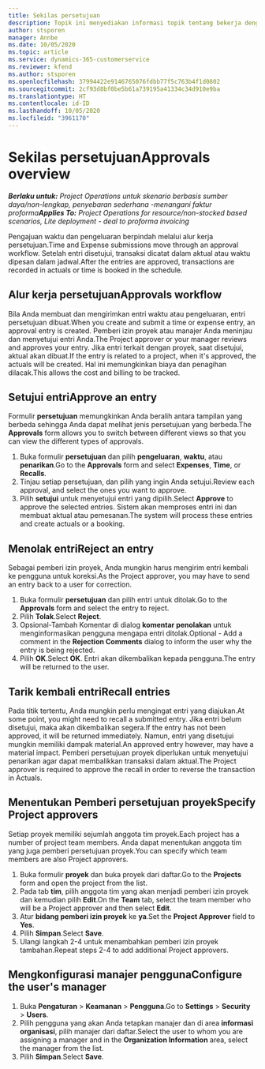 ```yaml
---
title: Sekilas persetujuan
description: Topik ini menyediakan informasi topik tentang bekerja dengan nilai persetujuan dalam Project Operations.
author: stsporen
manager: Annbe
ms.date: 10/05/2020
ms.topic: article
ms.service: dynamics-365-customerservice
ms.reviewer: kfend
ms.author: stsporen
ms.openlocfilehash: 37994422e9146765076fdbb77f5c763b4f1d0802
ms.sourcegitcommit: 2cf93d8bf0be5b61a739195a41334c34d910e9ba
ms.translationtype: HT
ms.contentlocale: id-ID
ms.lasthandoff: 10/05/2020
ms.locfileid: "3961170"
---
```

# <a name="approvals-overview"></a><span data-ttu-id="65c64-103">Sekilas persetujuan</span><span class="sxs-lookup"><span data-stu-id="65c64-103">Approvals overview</span></span>

<span data-ttu-id="65c64-104">_**Berlaku untuk:** Project Operations untuk skenario berbasis sumber daya/non-lengkap, penyebaran sederhana -menangani faktur proforma_</span><span class="sxs-lookup"><span data-stu-id="65c64-104">_**Applies To:** Project Operations for resource/non-stocked based scenarios, Lite deployment - deal to proforma invoicing_</span></span>

<span data-ttu-id="65c64-105">Pengajuan waktu dan pengeluaran berpindah melalui alur kerja persetujuan.</span><span class="sxs-lookup"><span data-stu-id="65c64-105">Time and Expense submissions move through an approval workflow.</span></span> <span data-ttu-id="65c64-106">Setelah entri disetujui, transaksi dicatat dalam aktual atau waktu dipesan dalam jadwal.</span><span class="sxs-lookup"><span data-stu-id="65c64-106">After the entries are approved, transactions are recorded in actuals or time is booked in the schedule.</span></span>

## <a name="approvals-workflow"></a><span data-ttu-id="65c64-107">Alur kerja persetujuan</span><span class="sxs-lookup"><span data-stu-id="65c64-107">Approvals workflow</span></span>
<span data-ttu-id="65c64-108">Bila Anda membuat dan mengirimkan entri waktu atau pengeluaran, entri persetujuan dibuat.</span><span class="sxs-lookup"><span data-stu-id="65c64-108">When you create and submit a time or expense entry, an approval entry is created.</span></span> <span data-ttu-id="65c64-109">Pemberi izin proyek atau manajer Anda meninjau dan menyetujui entri Anda.</span><span class="sxs-lookup"><span data-stu-id="65c64-109">The Project approver or your manager reviews and approves your entry.</span></span> <span data-ttu-id="65c64-110">Jika entri terkait dengan proyek, saat disetujui, aktual akan dibuat.</span><span class="sxs-lookup"><span data-stu-id="65c64-110">If the entry is related to a project, when it's approved, the actuals will be created.</span></span> <span data-ttu-id="65c64-111">Hal ini memungkinkan biaya dan penagihan dilacak.</span><span class="sxs-lookup"><span data-stu-id="65c64-111">This allows the cost and billing to be tracked.</span></span> 

## <a name="approve-an-entry"></a><span data-ttu-id="65c64-112">Setujui entri</span><span class="sxs-lookup"><span data-stu-id="65c64-112">Approve an entry</span></span>
<span data-ttu-id="65c64-113">Formulir **persetujuan** memungkinkan Anda beralih antara tampilan yang berbeda sehingga Anda dapat melihat jenis persetujuan yang berbeda.</span><span class="sxs-lookup"><span data-stu-id="65c64-113">The **Approvals** form allows you to switch between different views so that you can view the different types of approvals.</span></span>
  
1. <span data-ttu-id="65c64-114">Buka formulir **persetujuan** dan pilih **pengeluaran**, **waktu**, atau **penarikan**.</span><span class="sxs-lookup"><span data-stu-id="65c64-114">Go to the **Approvals** form and select **Expenses**, **Time**, or **Recalls**.</span></span>
2. <span data-ttu-id="65c64-115">Tinjau setiap persetujuan, dan pilih yang ingin Anda setujui.</span><span class="sxs-lookup"><span data-stu-id="65c64-115">Review each approval, and select the ones you want to approve.</span></span>
3. <span data-ttu-id="65c64-116">Pilih **setujui** untuk menyetujui entri yang dipilih.</span><span class="sxs-lookup"><span data-stu-id="65c64-116">Select **Approve** to approve the selected entries.</span></span>
<span data-ttu-id="65c64-117">Sistem akan memproses entri ini dan membuat aktual atau pemesanan.</span><span class="sxs-lookup"><span data-stu-id="65c64-117">The system will process these entries and create actuals or a booking.</span></span>

## <a name="reject-an-entry"></a><span data-ttu-id="65c64-118">Menolak entri</span><span class="sxs-lookup"><span data-stu-id="65c64-118">Reject an entry</span></span>
<span data-ttu-id="65c64-119">Sebagai pemberi izin proyek, Anda mungkin harus mengirim entri kembali ke pengguna untuk koreksi.</span><span class="sxs-lookup"><span data-stu-id="65c64-119">As the Project approver, you may have to send an entry back to a user for correction.</span></span>
  
1. <span data-ttu-id="65c64-120">Buka formulir **persetujuan** dan pilih entri untuk ditolak.</span><span class="sxs-lookup"><span data-stu-id="65c64-120">Go to the **Approvals** form and select the entry to reject.</span></span> 
2. <span data-ttu-id="65c64-121">Pilih **Tolak**.</span><span class="sxs-lookup"><span data-stu-id="65c64-121">Select **Reject**.</span></span>
3. <span data-ttu-id="65c64-122">Opsional-Tambah Komentar di dialog **komentar penolakan** untuk menginformasikan pengguna mengapa entri ditolak.</span><span class="sxs-lookup"><span data-stu-id="65c64-122">Optional - Add a comment in the **Rejection Comments** dialog to inform the user why the entry is being rejected.</span></span>
4. <span data-ttu-id="65c64-123">Pilih **OK**.</span><span class="sxs-lookup"><span data-stu-id="65c64-123">Select **OK**.</span></span> <span data-ttu-id="65c64-124">Entri akan dikembalikan kepada pengguna.</span><span class="sxs-lookup"><span data-stu-id="65c64-124">The entry will be returned to the user.</span></span>
  
## <a name="recall-entries"></a><span data-ttu-id="65c64-125">Tarik kembali entri</span><span class="sxs-lookup"><span data-stu-id="65c64-125">Recall entries</span></span>
<span data-ttu-id="65c64-126">Pada titik tertentu, Anda mungkin perlu mengingat entri yang diajukan.</span><span class="sxs-lookup"><span data-stu-id="65c64-126">At some point, you might need to recall a submitted entry.</span></span> <span data-ttu-id="65c64-127">Jika entri belum disetujui, maka akan dikembalikan segera.</span><span class="sxs-lookup"><span data-stu-id="65c64-127">If the entry has not been approved, it will be returned immediately.</span></span> <span data-ttu-id="65c64-128">Namun, entri yang disetujui mungkin memiliki dampak material.</span><span class="sxs-lookup"><span data-stu-id="65c64-128">An approved entry however, may have a material impact.</span></span> <span data-ttu-id="65c64-129">Pemberi persetujuan proyek diperlukan untuk menyetujui penarikan agar dapat membalikkan transaksi dalam aktual.</span><span class="sxs-lookup"><span data-stu-id="65c64-129">The Project approver is required to approve the recall in order to reverse the transaction in Actuals.</span></span>

## <a name="specify-project-approvers"></a><span data-ttu-id="65c64-130">Menentukan Pemberi persetujuan proyek</span><span class="sxs-lookup"><span data-stu-id="65c64-130">Specify Project approvers</span></span>
<span data-ttu-id="65c64-131">Setiap proyek memiliki sejumlah anggota tim proyek.</span><span class="sxs-lookup"><span data-stu-id="65c64-131">Each project has a number of project team members.</span></span> <span data-ttu-id="65c64-132">Anda dapat menentukan anggota tim yang juga pemberi persetujuan proyek.</span><span class="sxs-lookup"><span data-stu-id="65c64-132">You can specify which team members are also Project approvers.</span></span>

1. <span data-ttu-id="65c64-133">Buka formulir **proyek** dan buka proyek dari daftar.</span><span class="sxs-lookup"><span data-stu-id="65c64-133">Go to the **Projects** form and open the project from the list.</span></span>
2. <span data-ttu-id="65c64-134">Pada tab **tim**, pilih anggota tim yang akan menjadi pemberi izin proyek dan kemudian pilih **Edit**.</span><span class="sxs-lookup"><span data-stu-id="65c64-134">On the **Team** tab, select the team member who will be a Project approver and then select **Edit**.</span></span>
3. <span data-ttu-id="65c64-135">Atur **bidang pemberi izin proyek** ke **ya**.</span><span class="sxs-lookup"><span data-stu-id="65c64-135">Set the **Project Approver** field to **Yes**.</span></span>
4. <span data-ttu-id="65c64-136">Pilih **Simpan**.</span><span class="sxs-lookup"><span data-stu-id="65c64-136">Select **Save**.</span></span>
5. <span data-ttu-id="65c64-137">Ulangi langkah 2-4 untuk menambahkan pemberi izin proyek tambahan.</span><span class="sxs-lookup"><span data-stu-id="65c64-137">Repeat steps 2-4 to add additional Project approvers.</span></span>

## <a name="configure-the-users-manager"></a><span data-ttu-id="65c64-138">Mengkonfigurasi manajer pengguna</span><span class="sxs-lookup"><span data-stu-id="65c64-138">Configure the user's manager</span></span>

1. <span data-ttu-id="65c64-139">Buka **Pengaturan** > **Keamanan** > **Pengguna**.</span><span class="sxs-lookup"><span data-stu-id="65c64-139">Go to **Settings** > **Security** > **Users**.</span></span>
2. <span data-ttu-id="65c64-140">Pilih pengguna yang akan Anda tetapkan manajer dan di area **informasi organisasi**, pilih manajer dari daftar.</span><span class="sxs-lookup"><span data-stu-id="65c64-140">Select the user to whom you are assigning a manager and in the **Organization Information** area, select the manager from the list.</span></span> 
3. <span data-ttu-id="65c64-141">Pilih **Simpan**.</span><span class="sxs-lookup"><span data-stu-id="65c64-141">Select **Save**.</span></span>


